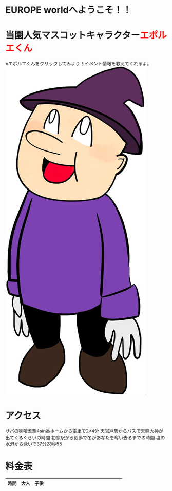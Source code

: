 # EUROPE worldへようこそ！！

# 当園人気マスコットキャラクター<font color="Red">エポルエくん</font>
※エポルエくんをクリックしてみよう！イベント情報を教えてくれるよ。
[![エポルエくん](eporu.jpg)]("https://takajo-soft03.github.io/EUROPE/event")

# アクセス
サバの味噌煮駅4sin番ホームから電車で2√4分
天岩戸駅からバスで天照大神が出てくるくらいの時間
初恋駅から徒歩で冬があなたを奪い去るまでの時間
塩の水港から泳いで37分28秒55

# 料金表
<table>
  <thead>
    <tr>
      <th>時間</th>
      <th>大人</th>
      <th>子供</th>
      <th></th>
      <th></th>
      <th></th>
      <th></th>
      <th></th>
      <th></th>
      <th></th>
      <th></th>
      <th></th>
      <th></th>
      <th></th>
      <th></th>
      <th></th>
      <th></th>
      <th></th>
      <th></th>
      <th></th>
      
